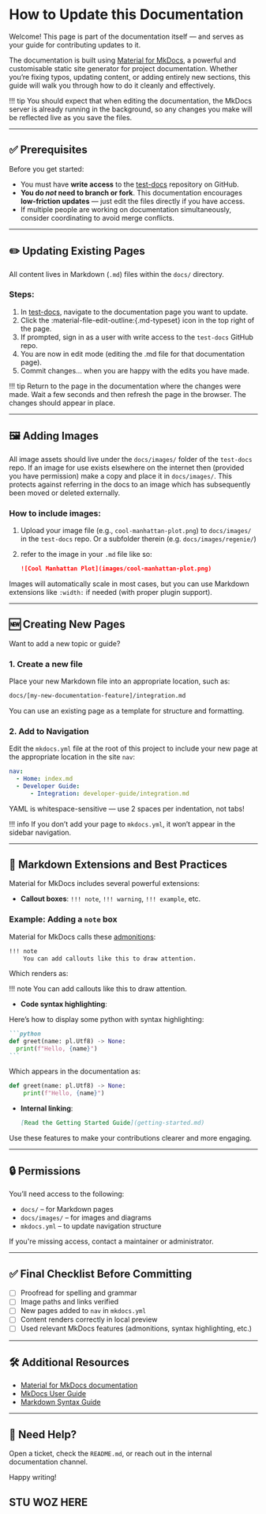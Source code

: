 
# How to Update this Documentation

Welcome! This page is part of the documentation itself — and serves as your guide for contributing updates to it.

The documentation is built using [Material for MkDocs](https://squidfunk.github.io/mkdocs-material/), a powerful and customisable static site generator for project documentation. Whether you’re fixing typos, updating content, or adding entirely new sections, this guide will walk you through how to do it cleanly and effectively.

!!! tip
    You should expect that when editing the documentation, the MkDocs server is already running in the background, so any changes you make will be reflected live as you save the files.

---

## ✅ Prerequisites

Before you get started:

- You must have **write access** to the [test-docs](https://github.com/genes-and-health/test-docs) repository on GitHub.
- **You do _not_ need to branch or fork**. This documentation encourages **low-friction updates** — just edit the files directly if you have access.
- If multiple people are working on documentation simultaneously, consider coordinating to avoid merge conflicts.

---

## ✏️ Updating Existing Pages

All content lives in Markdown (`.md`) files within the `docs/` directory.

### Steps:

1. In [test-docs](https://genes-and-health.github.io/test-docs), navigate to the documentation page you want to update.
2. Click the :material-file-edit-outline:{.md-typeset} icon in the top right of the page.
3. If prompted, sign in as a user with write access to the `test-docs` GitHub repo.
4. You are now in edit mode (editing the .md file for that documentation page).
5. Commit changes… when you are happy with the edits you have made.

!!! tip
    Return to the page in the documentation where the changes were made. Wait a few seconds and then refresh the page in the browser. The changes should appear in place. 
<!--
1. Open the relevant Markdown file inside `docs/` (or a subdirectory).
2. Edit the content using any text editor (e.g., VS Code).
3. Save your changes — the MkDocs live server will reload automatically.
4. Check formatting and visual layout locally.
5. Commit when you're happy with the result.
-->



---

## 🖼️ Adding Images

All image assets should live under the `docs/images/` folder of the `test-docs` repo. If an image for use exists elsewhere on the internet then (provided you have permission) make a copy and place it in `docs/images/`. This protects against referring in the docs to an image which has subsequently been moved or deleted externally. 

### How to include images:

1. Upload your image file (e.g., `cool-manhattan-plot.png`) to `docs/images/` in the `test-docs` repo. Or a subfolder therein (e.g. `docs/images/regenie/`)
2. refer to the image in your `.md` file like so:

   ```markdown
   ![Cool Manhattan Plot](images/cool-manhattan-plot.png)
   ```

Images will automatically scale in most cases, but you can use Markdown extensions like `:width:` if needed (with proper plugin support).

---

## 🆕 Creating New Pages

Want to add a new topic or guide?

### 1. Create a new file

Place your new Markdown file into an appropriate location, such as:

```bash
docs/[my-new-documentation-feature]/integration.md
```

You can use an existing page as a template for structure and formatting.

### 2. Add to Navigation

Edit the `mkdocs.yml` file at the root of this project to include your new page at the appropriate location in the site `nav`:

```yaml
nav:
  - Home: index.md
  - Developer Guide:
      - Integration: developer-guide/integration.md
```

YAML is whitespace-sensitive — use 2 spaces per indentation, not tabs!

!!! info
    If you don’t add your page to `mkdocs.yml`, it won’t appear in the sidebar navigation.

---

## 🧩 Markdown Extensions and Best Practices

Material for MkDocs includes several powerful extensions:

- **Callout boxes**: `!!! note`, `!!! warning`, `!!! example`, etc.

### Example: Adding a `note` box

Material for MkDocs calls these [admonitions](https://squidfunk.github.io/mkdocs-material/reference/admonitions/):

```markdown
!!! note
    You can add callouts like this to draw attention.
```

Which renders as:

!!! note
    You can add callouts like this to draw attention.
- **Code syntax highlighting**:

Here’s how to display some python with syntax highlighting:

````markdown
```python
def greet(name: pl.Utf8) -> None:
  print(f"Hello, {name}")
```
````

Which appears in the documentation as:

```python
def greet(name: pl.Utf8) -> None:
    print(f"Hello, {name}")
```

<!--
Another example:
```cobol
IDENTIFICATION DIVISION.
PROGRAM-ID. GREET.

DATA DIVISION.
WORKING-STORAGE SECTION.
01 USER-NAME        PIC X(100).
01 GREETING-MSG     PIC X(120).

PROCEDURE DIVISION.
MAIN-LOGIC.
DISPLAY "Enter your name: ".
  ACCEPT USER-NAME
  STRING "Hello, " DELIMITED BY SIZE
      USER-NAME DELIMITED BY SPACE
      INTO GREETING-MSG
  DISPLAY GREETING-MSG
  STOP RUN.
```
-->

- **Internal linking**:
  ```markdown
  [Read the Getting Started Guide](getting-started.md)
  ```

Use these features to make your contributions clearer and more engaging.

---

## 🔒 Permissions

You’ll need access to the following:

- `docs/` – for Markdown pages
- `docs/images/` – for images and diagrams
- `mkdocs.yml` – to update navigation structure

If you're missing access, contact a maintainer or administrator.

---

## ✅ Final Checklist Before Committing

- [ ] Proofread for spelling and grammar
- [ ] Image paths and links verified
- [ ] New pages added to `nav` in `mkdocs.yml`
- [ ] Content renders correctly in local preview
- [ ] Used relevant MkDocs features (admonitions, syntax highlighting, etc.)

---

## 🛠️ Additional Resources

- [Material for MkDocs documentation](https://squidfunk.github.io/mkdocs-material/)
- [MkDocs User Guide](https://www.mkdocs.org/user-guide/)
- [Markdown Syntax Guide](https://www.markdownguide.org/basic-syntax/)

---

## 🧵 Need Help?

Open a ticket, check the `README.md`, or reach out in the internal documentation channel.

Happy writing!

## STU WOZ HERE
